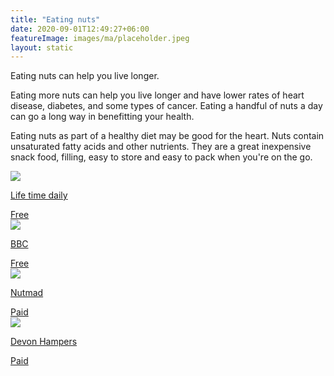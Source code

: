 ```yaml
---
title: "Eating nuts"
date: 2020-09-01T12:49:27+06:00
featureImage: images/ma/placeholder.jpeg
layout: static
---
```


Eating nuts can help you live longer.

Eating more nuts can help you live longer and have lower rates of heart disease, diabetes, and some types of cancer. Eating a handful of nuts a day can go a long way in benefitting your health.

Eating nuts as part of a healthy diet may be good for the heart. Nuts contain unsaturated fatty acids and other nutrients. They are a great inexpensive snack food, filling, easy to store and easy to pack when you're on the go.

<a class="ma-link" href="https://www.lifetimedaily.com/what-are-the-healthiest-nuts/"><div class="ma-card ma-card-Health"><div class="ma-icon"><img src ="/images/icon-check.png"/></div><div class="ma-name"><p>Life time daily</p></div><div class="ma-paid-text"><span>Free</span></div></div></a><a class="ma-link" href="https://www.bbcgoodfood.com/howto/guide/health-benefits-nuts"><div class="ma-card ma-card-Health"><div class="ma-icon"><img src ="/images/icon-check.png"/></div><div class="ma-name"><p>BBC</p></div><div class="ma-paid-text"><span>Free</span></div></div></a><a class="ma-link" href="https://nutmad.com/shop/healthy-snack-box-subscription/"><div class="ma-card ma-card-Health"><div class="ma-icon"><img src ="/images/icon-pound.png"/></div><div class="ma-name"><p>Nutmad</p></div><div class="ma-paid-text"><span>Paid</span></div></div></a><a class="ma-link" href="https://www.awin1.com/cread.php?awinmid=34051&awinaffid=1198638&ued=https%3A%2F%2Fwww.devonhampers.com%2F"><div class="ma-card ma-card-Health"><div class="ma-icon"><img src ="/images/icon-pound.png"/></div><div class="ma-name"><p>Devon Hampers</p></div><div class="ma-paid-text"><span>Paid</span></div></div></a>  

<br/><br/>






